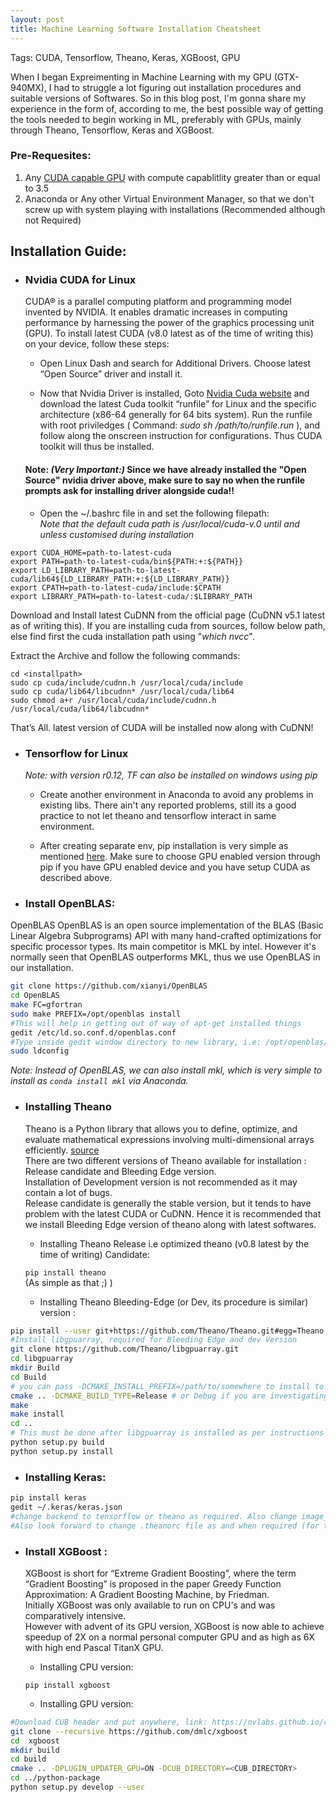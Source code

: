 ```yaml
---
layout: post
title: Machine Learning Software Installation Cheatsheet
---
```

<p>
Tags: CUDA, Tensorflow, Theano, Keras, XGBoost, GPU
</p>
When I began Expreimenting in Machine Learning with my GPU (GTX-940MX), I had to struggle a lot figuring out installation procedures and suitable versions of Softwares. So in this blog post, I'm gonna share my experience in the form of, according to me, the best possible way of getting the tools needed to begin working in ML, preferably with GPUs, mainly through Theano, Tensorflow, Keras and XGBoost.


### Pre-Requesites:  
1. Any [CUDA capable GPU](http://docs.nvidia.com/cuda/cuda-installation-guide-linux/index.html#verify-you-have-cuda-enabled-system) with  compute capablitlity greater than or equal to 3.5
2. Anaconda or Any other Virtual Environment Manager, so that we don't screw up with system playing with installations (Recommended although not Required)


## Installation Guide:  

* ### Nvidia CUDA for Linux

    CUDA® is a parallel computing platform and programming model invented by NVIDIA. It enables dramatic increases in computing performance by harnessing the power of the graphics processing unit (GPU). To install latest CUDA (v8.0 latest as of the time of writing this) on your device, follow these steps:

    * Open Linux Dash and search for Additional Drivers. Choose latest “Open Source” driver and install it.

    * Now that Nvidia Driver is installed, Goto [Nvidia Cuda website](https://developer.nvidia.com/cuda-downloads) and download the latest Cuda toolkit “runfile” for Linux and the specific architecture (x86-64 generally for 64 bits system). Run the runfile with root priviledges ( Command: *sudo sh /path/to/runfile.run* ), and follow along the onscreen instruction for configurations. Thus CUDA toolkit will thus be installed.
    
    #### Note: _(Very Important:)_ Since we have already installed the "Open Source" nvidia driver above, make sure to say no when the runfile prompts ask for installing driver alongside cuda!!

    * Open the ~/.bashrc file in and set the following filepath:  
    _Note that the default cuda path is /usr/local/cuda-v.0 until and unless customised during installation_

```shell
export CUDA_HOME=path-to-latest-cuda  
export PATH=path-to-latest-cuda/bin${PATH:+:${PATH}}  
export LD_LIBRARY_PATH=path-to-latest-cuda/lib64${LD_LIBRARY_PATH:+:${LD_LIBRARY_PATH}}  
export CPATH=path-to-latest-cuda/include:$CPATH  
export LIBRARY_PATH=path-to-latest-cuda/:$LIBRARY_PATH  
```

Download and Install latest CuDNN from the official page (CuDNN v5.1 latest as of writing this). If you are installing cuda from sources, follow below path, else find first the cuda installation path using "_which nvcc_".  

Extract the Archive and follow the following commands:

```shell
cd <installpath>
sudo cp cuda/include/cudnn.h /usr/local/cuda/include
sudo cp cuda/lib64/libcudnn* /usr/local/cuda/lib64
sudo chmod a+r /usr/local/cuda/include/cudnn.h /usr/local/cuda/lib64/libcudnn*
```

That’s All. latest version of CUDA will be installed now along with CuDNN!

* ### Tensorflow for Linux

  *Note: with version r0.12, TF can also be installed on windows using pip*

  * Create another environment in Anaconda to avoid any problems in existing libs. There ain't any reported problems, still its a good practice to not let theano and tensorflow interact in same environment.
  
  * After creating separate env, pip installation is very simple as mentioned [here](https://www.tensorflow.org/get_started/os_setup#pip_installation). Make sure to choose GPU enabled version through pip if you have GPU enabled device and you have setup CUDA as described above.

* ### Install OpenBLAS:

OpenBLAS OpenBLAS is an open source implementation of the BLAS (Basic Linear Algebra Subprograms) API with many hand-crafted optimizations for specific processor types. Its main competitor is MKL by intel. However it's normally seen that OpenBLAS outperforms MKL, thus we use OpenBLAS in our installation.

```bash
git clone https://github.com/xianyi/OpenBLAS
cd OpenBLAS
make FC=gfortran
sudo make PREFIX=/opt/openblas install
#This will help in getting out of way of apt-get installed things
gedit /etc/ld.so.conf.d/openblas.conf
#Type inside gedit window directory to new library, i.e: /opt/openblas/lib and exit
sudo ldconfig
```
_Note: Instead of OpenBLAS, we can also install mkl, which is very simple to install as `conda install mkl` via Anaconda._

* ### Installing Theano

	Theano is a Python library that allows you to define, optimize, and evaluate mathematical expressions involving multi-dimensional arrays efficiently. [source](http://deeplearning.net/software/theano/)  
	There are two different versions of Theano available for installation : Release candidate and Bleeding Edge version.  
	Installation of Development version is not recommended as it may contain a lot of bugs.  
	Release candidate is generally the stable version, but it tends to have problem with the latest CUDA or CuDNN. Hence it is recommended that we install Bleeding Edge version of theano along with latest softwares.

	* Installing Theano Release i.e optimized theano (v0.8 latest by the time of writing) Candidate:  
		
	
	```pip install theano```  
	(As simple as that ;) )  

	* Installing Theano Bleeding-Edge (or Dev, its procedure is similar) version  :

```bash
pip install --user git+https://github.com/Theano/Theano.git#egg=Theano
#Install libgpuarray, required for Bleeding Edge and dev Version 
git clone https://github.com/Theano/libgpuarray.git
cd libgpuarray
mkdir Build
cd Build
# you can pass -DCMAKE_INSTALL_PREFIX=/path/to/somewhere to install to an alternate location
cmake .. -DCMAKE_BUILD_TYPE=Release # or Debug if you are investigating a crash
make
make install
cd ..
# This must be done after libgpuarray is installed as per instructions above.
python setup.py build
python setup.py install
```
* ### Installing Keras:

```bash
pip install keras
gedit ~/.keras/keras.json 
#change backend to tensorflow or theano as required. Also change image_dim_flag accordingly and save 
#Also look forward to change .theanorc file as and when required (for theano cofig mainly)
```
* ### Install XGBoost :

	XGBoost is short for “Extreme Gradient Boosting”, where the term “Gradient Boosting” is proposed in the paper Greedy Function Approximation: A Gradient Boosting Machine, by Friedman.  
	Initially XGBoost was only available to run on CPU's and was comparatively intensive.  
	However with advent of its GPU version, XGBoost is now able to achieve speedup of 2X on a normal personal computer GPU and as high as 6X with high end Pascal TitanX GPU.

	* Installing CPU version:  
	
	```
	pip install xgboost
	```

	* Installing GPU version:  

```bash  
#Download CUB header and put anywhere, link: https://nvlabs.github.io/cub/
git clone --recursive https://github.com/dmlc/xgboost
cd  xgboost
mkdir build
cd build
cmake .. -DPLUGIN_UPDATER_GPU=ON -DCUB_DIRECTORY=<CUB_DIRECTORY>
cd ../python-package
python setup.py develop --user
```

